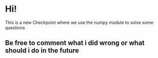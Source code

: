 # Hi!

This is a new Checkpoint where we use the numpy module to solve some questions 

## Be free to comment what i did wrong or what should i do in the future
